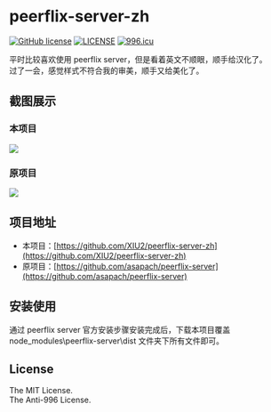 # peerflix-server-zh

[![GitHub license](https://img.shields.io/github/license/XIU2/SHELL.svg?style=flat-square)](https://github.com/XIU2/SHELL/blob/master/LICENSE)
[![LICENSE](https://img.shields.io/badge/license-Anti%20996-blue.svg?style=flat-square)](https://github.com/996icu/996.ICU/blob/master/LICENSE)
[![996.icu](https://img.shields.io/badge/link-996.icu-red.svg?style=flat-square)](https://996.icu)

平时比较喜欢使用 peerflix server，但是看着英文不顺眼，顺手给汉化了。  
过了一会，感觉样式不符合我的审美，顺手又给美化了。

## 截图展示

### 本项目

![](https://raw.githubusercontent.com/XIU2/peerflix-server-zh/master/images/example-03.png)

### 原项目

![](https://raw.githubusercontent.com/XIU2/peerflix-server-zh/master/images/example-02.png)

## 项目地址

 - 本项目：[https://github.com/XIU2/peerflix-server-zh](https://github.com/XIU2/peerflix-server-zh)
 - 原项目：[https://github.com/asapach/peerflix-server](https://github.com/asapach/peerflix-server)

## 安装使用

通过 peerflix server 官方安装步骤安装完成后，下载本项目覆盖 node_modules\peerflix-server\dist 文件夹下所有文件即可。

## License

The MIT License.  
The Anti-996 License.
